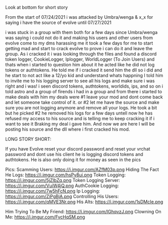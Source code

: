 Look at bottom for short story

From the start of 07/24/2021 i was attacked by Umbra/wenga & x_x for saying i have the source of evolve until 07/27/2021

i was stuck in a group with them both for a few days since Umbra/wenga was saying i could not do it and making his users and other users from evolve come to my dms harassing me
it took a few days for me to start getting mad and start to crack evolve to prove i can do it and leave the group. As i cracked it i was looking through the files and found a discord token logger, CookieLogger, Iplogger, WorldLogger (To Join Users)
and thats when i started to question him about it he acted like he did not log tokens or authtokens. He told me if i cracked it send him the dll so i did and he start to not act like a 12/yo kid and understand whats happning
I told him to invite me to his logging server to see all his logs and make sure i was right and i was! i seen discord tokens, authtokens, worldids, ips, and so on i told astro and a group of firends i had in a group and from there i started to make deals with him
my deals were #1 leave your mod and dont come back and let someone take control of it. or #2 let me have the source and make sure you are not logging anymore and remove all your logs. He took a bit but he picked #2 he removed his logs for a few days untell now
he has refused my access to his source and is telling me to keep cracking it if i want to see it Braking my deal i gave him. And now we are here I will be posting his source and the dll where i first cracked his mod.

LONG STORY SHORT:

If you have Evolve reset your discord password and reset your vrchat password and dont use his client he is logging discord tokens and authtokens. He is also only doing it for money as seen in the pics

Pics:
Scamming Users: https://i.imgur.com/AZfM03p.png
Hiding The Fact He Logs: https://i.imgur.com/hsPy8ui.png
Token Logging: https://i.imgur.com/5jZlbZq.png
Token Logging Server: https://i.imgur.com/VuiW4jQ.png
AuthCookie Logging: https://i.imgur.com/7w5hFcN.png
Ip Logging: https://i.imgur.com/ZiPgBjA.png
Controlling His Users: https://i.imgur.com/qMVE3Nr.png
His Alts: https://i.imgur.com/1sDMcIe.png

Him Trying To Be My Friend: https://i.imgur.com/lGhqvzJ.png
Clowning On Me: https://i.imgur.com/FvcHqSM.png
